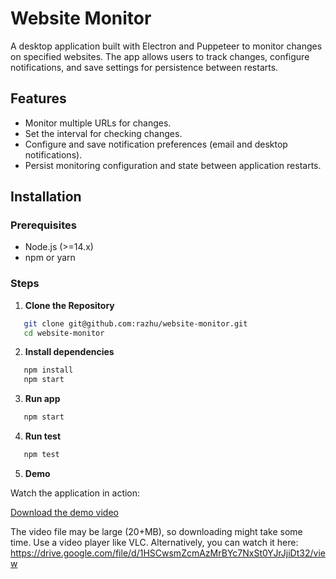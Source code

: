 # Website Monitor

A desktop application built with Electron and Puppeteer to monitor changes on specified websites. The app allows users to track changes, configure notifications, and save settings for persistence between restarts.

## Features

- Monitor multiple URLs for changes.
- Set the interval for checking changes.
- Configure and save notification preferences (email and desktop notifications).
- Persist monitoring configuration and state between application restarts.

## Installation

### Prerequisites

- Node.js (>=14.x)
- npm or yarn

### Steps

1. **Clone the Repository**

```bash
   git clone git@github.com:razhu/website-monitor.git
   cd website-monitor
```

2. **Install dependencies**

```bash
   npm install
   npm start
```

3. **Run app**

```bash
   npm start
```

4. **Run test**

```bash
   npm test
```

5. **Demo**

Watch the application in action:

[Download the demo video](https://github.com/razhu/website-monitor/tree/main/docs/video.mov)

The video file may be large (20+MB), so downloading might take some time. Use a video player like VLC.
Alternatively, you can watch it here: https://drive.google.com/file/d/1HSCwsmZcmAzMrBYc7NxSt0YJrJjiDt32/view
